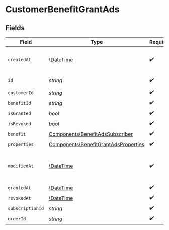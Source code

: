 # CustomerBenefitGrantAds


## Fields

| Field                                                                                        | Type                                                                                         | Required                                                                                     | Description                                                                                  |
| -------------------------------------------------------------------------------------------- | -------------------------------------------------------------------------------------------- | -------------------------------------------------------------------------------------------- | -------------------------------------------------------------------------------------------- |
| `createdAt`                                                                                  | [\DateTime](https://www.php.net/manual/en/class.datetime.php)                                | :heavy_check_mark:                                                                           | Creation timestamp of the object.                                                            |
| `id`                                                                                         | *string*                                                                                     | :heavy_check_mark:                                                                           | The ID of the object.                                                                        |
| `customerId`                                                                                 | *string*                                                                                     | :heavy_check_mark:                                                                           | N/A                                                                                          |
| `benefitId`                                                                                  | *string*                                                                                     | :heavy_check_mark:                                                                           | N/A                                                                                          |
| `isGranted`                                                                                  | *bool*                                                                                       | :heavy_check_mark:                                                                           | N/A                                                                                          |
| `isRevoked`                                                                                  | *bool*                                                                                       | :heavy_check_mark:                                                                           | N/A                                                                                          |
| `benefit`                                                                                    | [Components\BenefitAdsSubscriber](../../Models/Components/BenefitAdsSubscriber.md)           | :heavy_check_mark:                                                                           | N/A                                                                                          |
| `properties`                                                                                 | [Components\BenefitGrantAdsProperties](../../Models/Components/BenefitGrantAdsProperties.md) | :heavy_check_mark:                                                                           | N/A                                                                                          |
| `modifiedAt`                                                                                 | [\DateTime](https://www.php.net/manual/en/class.datetime.php)                                | :heavy_check_mark:                                                                           | Last modification timestamp of the object.                                                   |
| `grantedAt`                                                                                  | [\DateTime](https://www.php.net/manual/en/class.datetime.php)                                | :heavy_check_mark:                                                                           | N/A                                                                                          |
| `revokedAt`                                                                                  | [\DateTime](https://www.php.net/manual/en/class.datetime.php)                                | :heavy_check_mark:                                                                           | N/A                                                                                          |
| `subscriptionId`                                                                             | *string*                                                                                     | :heavy_check_mark:                                                                           | N/A                                                                                          |
| `orderId`                                                                                    | *string*                                                                                     | :heavy_check_mark:                                                                           | N/A                                                                                          |